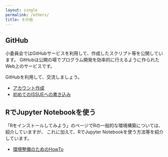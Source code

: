 ```yaml
---
layout: single
permalink: /others/
title: その他
---
```


## GitHub

小委員会ではGitHubサービスを利用して、作成したスクリプト等を公開しています。
GitHubは公開の場でプログラム開発を効率的に行えるように作られたWeb上のサービスです。

GitHubを利用して、交流しましょう。

 - [アカウント作成](/works/howto/github/account/)
 - [初めてのISSUEへの書き込み](/works/howto/github/issue/)

## RでJupyter Notebookを使う
「Rをインストールしてみよう」のページでRの一般的な環境構築については、紹介していますが、
これに加えて、RでJupyter Notebookを使う方法等を紹介しています。

- [環境整備のためのHowTo](/works/howto/)
